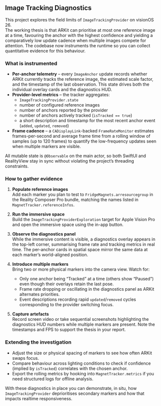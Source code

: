 ## Image Tracking Diagnostics

This project explores the field limits of `ImageTrackingProvider` on visionOS 26.  
The working thesis is that ARKit can prioritise at most one reference image at a time, favouring the anchor with the highest confidence and yielding a comparatively low update cadence when multiple images compete for attention. The codebase now instruments the runtime so you can collect quantitative evidence for this behaviour.

### What is instrumented

- **Per-anchor telemetry** – every `ImageAnchor` update records whether ARKit currently tracks the reference image, the estimated scale factor, and the timestamp of the last observation. This state drives both the individual overlay cards and the diagnostics HUD.
- **Provider-level metrics** – the tracker aggregates:
  - `ImageTrackingProvider.state`
  - number of configured reference images
  - number of anchors reported by the provider
  - number of anchors actively tracked (`isTracked == true`)
  - a short description and timestamp for the most recent anchor event (`added`, `updated`, `removed`)
- **Frame cadence** – a `CADisplayLink`-backed `FrameRateMonitor` estimates frames-per-second and average frame time from a rolling window of samples (up to 120 frames) to quantify the low-frequency updates seen when multiple markers are visible.

All mutable state is `@Observable` on the main actor, so both SwiftUI and RealityView stay in sync without violating the project’s threading constraints.

### How to gather evidence

1. **Populate reference images**  
   Add each marker you plan to test to `FridgeMagnets.arresourcegroup` in the Reality Composer Pro bundle, matching the names listed in `MagnetTracker.referenceInfos`.

2. **Run the immersive space**  
   Build the `ImageTrackingProviderExploration` target for Apple Vision Pro and open the immersive space using the in-app button.

3. **Observe the diagnostics panel**  
   While the immersive content is visible, a diagnostics overlay appears in the top-left corner, summarising frame rate and tracking metrics in real time. The per-anchor cards in spatial space mirror the same data at each marker’s world-aligned position.

4. **Introduce multiple markers**  
   Bring two or more physical markers into the camera view. Watch for:
   - Only one anchor being “Tracked” at a time (others show “Paused”) even though their overlays retain the last pose.
   - Frame rate dropping or oscillating in the diagnostics panel as ARKit alternates priorities.
   - Event descriptions recording rapid `updated`/`removed` cycles corresponding to the provider switching focus.

5. **Capture artefacts**  
   Record screen video or take sequential screenshots highlighting the diagnostics HUD numbers while multiple markers are present. Note the timestamps and FPS to support the thesis in your report.

### Extending the investigation

- Adjust the size or physical spacing of markers to see how often ARKit swaps focus.
- Compare behaviour across lighting conditions to check if confidence (implied by `isTracked`) correlates with the chosen anchor.
- Export the rolling metrics by hooking into `MagnetTracker.metrics` if you need structured logs for offline analysis.

With these diagnostics in place you can demonstrate, in situ, how `ImageTrackingProvider` deprioritises secondary markers and how that impacts realtime responsiveness.
